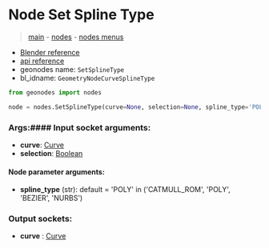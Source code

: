 # Node Set Spline Type

> [main](../structure.md) - [nodes](nodes.md) - [nodes menus](nodes_menus.md)

- [Blender reference](https://docs.blender.org/manual/en/latest/modeling/geometry_nodes/curve/set_spline_type.html)
- [api reference](https://docs.blender.org/api/current/bpy.types.GeometryNodeCurveSplineType.html)
- geonodes name: `SetSplineType`
- bl_idname: `GeometryNodeCurveSplineType`

```python
from geonodes import nodes

node = nodes.SetSplineType(curve=None, selection=None, spline_type='POLY')
```

### Args:#### Input socket arguments:

- **curve**: [Curve](Curve.md)
- **selection**: [Boolean](Boolean.md)

#### Node parameter arguments:

- **spline_type** (str): default = 'POLY' in ('CATMULL_ROM', 'POLY', 'BEZIER', 'NURBS')

### Output sockets:

- **curve** : [Curve](Curve.md)


